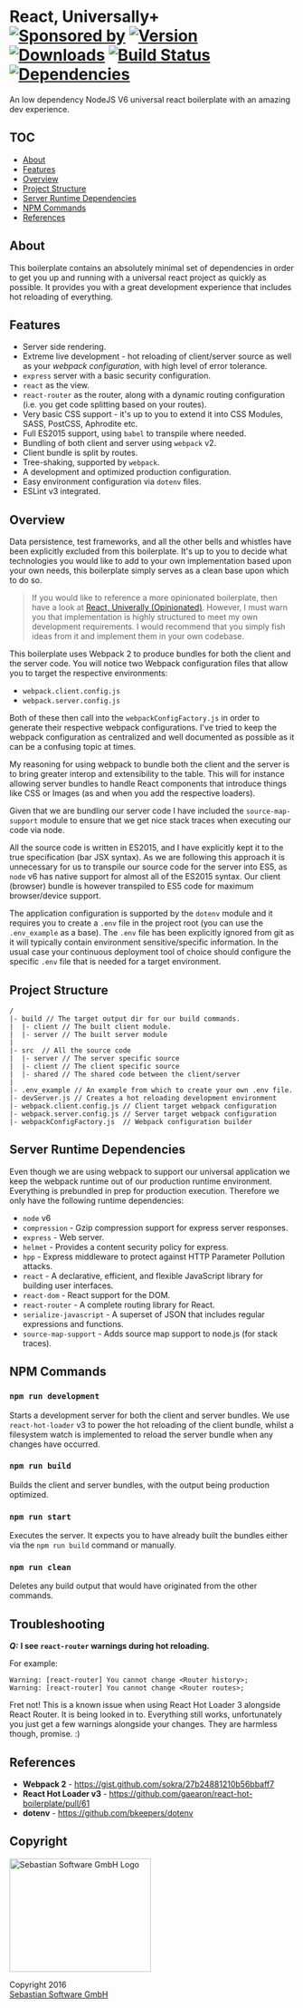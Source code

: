 # React, Universally+<br/>[![Sponsored by][sponsor-img]][sponsor] [![Version][npm-version-img]][npm] [![Downloads][npm-downloads-img]][npm] [![Build Status][ci-img]][ci] [![Dependencies][deps-img]][deps]

[sponsor-img]: https://img.shields.io/badge/Sponsored%20by-Sebastian%20Software-692446.svg
[sponsor]: https://www.sebastian-software.de
[ci-img]: https://travis-ci.org/sebastian-software/react-universally.svg?branch=master
[ci]: https://travis-ci.org/sebastian-software/react-universally
[deps]: https://david-dm.org/sebastian-software/react-universally
[deps-img]: https://david-dm.org/sebastian-software/react-universally.svg
[npm]: https://www.npmjs.com/package/react-universally
[npm-downloads-img]: https://img.shields.io/npm/dm/react-universally.svg
[npm-version-img]: https://img.shields.io/npm/v/react-universally.svg

An low dependency NodeJS V6 universal react boilerplate with an amazing dev experience.


## TOC

 - [About](https://github.com/sebastian-software/react-universally#about)
 - [Features](https://github.com/sebastian-software/react-universally#features)
 - [Overview](https://github.com/sebastian-software/react-universally#overview)
 - [Project Structure](https://github.com/sebastian-software/react-universally#project-structure)
 - [Server Runtime Dependencies](https://github.com/sebastian-software/react-universally#server-runtime-dependencies)
 - [NPM Commands](https://github.com/sebastian-software/react-universally#npm-script-commands)
 - [References](https://github.com/sebastian-software/react-universally#references)


## About

This boilerplate contains an absolutely minimal set of dependencies in order to get you up and running with a universal react project as quickly as possible. It provides you with a great development experience that includes hot reloading of everything.



## Features

  - Server side rendering.
  - Extreme live development - hot reloading of client/server source as well as your _webpack configuration_, with high level of error tolerance.
  - `express` server with a basic security configuration.
  - `react` as the view.
  - `react-router` as the router, along with a dynamic routing configuration (i.e. you get code splitting based on your routes).
  - Very basic CSS support - it's up to you to extend it into CSS Modules, SASS, PostCSS, Aphrodite etc.
  - Full ES2015 support, using `babel` to transpile where needed.
  - Bundling of both client and server using `webpack` v2.
  - Client bundle is split by routes.
  - Tree-shaking, supported by `webpack`.
  - A development and optimized production configuration.
  - Easy environment configuration via `dotenv` files.
  - ESLint v3 integrated.


## Overview

Data persistence, test frameworks, and all the other bells and whistles have been explicitly excluded from this boilerplate. It's up to you to decide what technologies you would like to add to your own implementation based upon your own needs, this boilerplate simply serves as a clean base upon which to do so.

> If you would like to reference a more opinionated boilerplate, then have a look at [React, Univerally (Opinionated)](https://github.com/sebastian-software/react-universally-opinionated). However, I must warn you that implementation is highly structured to meet my own development requirements. I would recommend that you simply fish ideas from it and implement them in your own codebase.

This boilerplate uses Webpack 2 to produce bundles for both the client and the
server code. You will notice two Webpack configuration files that allow you to target the respective environments:

   - `webpack.client.config.js`
   - `webpack.server.config.js`

Both of these then call into the `webpackConfigFactory.js` in order to generate their respective webpack configurations. I've tried to keep the webpack configuration as centralized and well documented as possible as it can be a confusing topic at times.

My reasoning for using webpack to bundle both the client and the server is to bring greater interop and extensibility to the table. This will for instance allowing server bundles to handle React components that introduce things like CSS or Images (as and when you add the respective loaders).

Given that we are bundling our server code I have included the `source-map-support` module to ensure that we get nice stack traces when executing our code via node.

All the source code is written in ES2015, and I have explicitly kept it to the true specification (bar JSX syntax). As we are following this approach it is unnecessary for us to transpile our source code for the server into ES5, as `node` v6 has native support for almost all of the ES2015 syntax. Our client (browser) bundle is however transpiled to ES5 code for maximum browser/device support.

The application configuration is supported by the `dotenv` module and it requires you to create a `.env` file in the project root (you can use the `.env_example` as a base). The `.env` file has been explicitly ignored from git as it will typically contain environment sensitive/specific information. In the usual case your continuous deployment tool of choice should configure the specific `.env` file that is needed for a target environment.



## Project Structure

```
/
|- build // The target output dir for our build commands.
|  |- client // The built client module.
|  |- server // The built server module
|
|- src  // All the source code
|  |- server // The server specific source
|  |- client // The client specific source
|  |- shared // The shared code between the client/server
|
|- .env_example // An example from which to create your own .env file.
|- devServer.js // Creates a hot reloading development environment
|- webpack.client.config.js // Client target webpack configuration
|- webpack.server.config.js // Server target webpack configuration
|- webpackConfigFactory.js  // Webpack configuration builder
```



## Server Runtime Dependencies

Even though we are using webpack to support our universal application we keep the webpack runtime out of our production runtime environment. Everything is prebundled in prep for production execution. Therefore we only have the following runtime dependencies:

  - `node` v6
  - `compression` - Gzip compression support for express server responses.
  - `express` - Web server.
  - `helmet` - Provides a content security policy for express.
  - `hpp` - Express middleware to protect against HTTP Parameter Pollution attacks.
  - `react` - A declarative, efficient, and flexible JavaScript library for building user interfaces.
  - `react-dom` - React support for the DOM.
  - `react-router` - A complete routing library for React.
  - `serialize-javascript` - A superset of JSON that includes regular expressions and functions.
  - `source-map-support` - Adds source map support to node.js (for stack traces).


## NPM Commands

### `npm run development`

Starts a development server for both the client and server bundles. We use `react-hot-loader` v3 to power the hot reloading of the client bundle, whilst a filesystem watch is implemented to reload the server bundle when any changes have occurred.

### `npm run build`

Builds the client and server bundles, with the output being production optimized.

### `npm run start`

Executes the server. It expects you to have already built the bundles either via the `npm run build` command or manually.

### `npm run clean`

Deletes any build output that would have originated from the other commands.



## Troubleshooting

___Q:___ __I see `react-router` warnings during hot reloading.__

For example:

```
Warning: [react-router] You cannot change <Router history>;
Warning: [react-router] You cannot change <Router routes>;
```

Fret not! This is a known issue when using React Hot Loader 3 alongside React Router. It is being looked in to. Everything still works, unfortunately you just get a few warnings alongside your changes. They are harmless though, promise. :)



## References

  - __Webpack 2__ - https://gist.github.com/sokra/27b24881210b56bbaff7
  - __React Hot Loader v3__ - https://github.com/gaearon/react-hot-boilerplate/pull/61
  - __dotenv__ - https://github.com/bkeepers/dotenv



## Copyright

<img src="https://raw.githubusercontent.com/sebastian-software/s15e-javascript/master/assets/sebastiansoftware.png" alt="Sebastian Software GmbH Logo" width="250" height="200"/>

Copyright 2016<br/>[Sebastian Software GmbH](http://www.sebastian-software.de)
